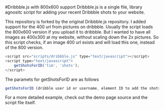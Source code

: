 #Dribbble.js with 800x600 support
Dribbble.js is a single file, library agnositc script for adding your recent Dribbble shots to your website. 

This repository is forked by the original Dribbble.js repository. I added support for the 400 url from pictures on dribbble. Usually the script loads the 800x600 version if you upload it to dribbble. But I wanted to have all images as 400x300 at my website, without scaling down the 2x pictures. So this script checks, if an image 400 url exists and will load this one, instead of the 800 version.

```javascript
<script src="scripts/dribbble.js" type="text/javascript"></script>
<script type="text/javascript">
    getShotsForID('tim', 'shots');
</script>
```

The paramets for getShotsForID are as follows

```javascript
getShotsForID (dribble user id or username, element ID to add the shots to, number of shots)
```

For a more detailed example, check out the demo page source and the script file itself.
